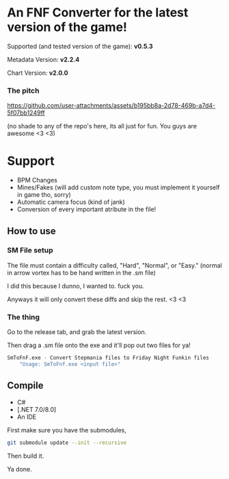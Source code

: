 # An FNF Converter for the latest version of the game!

Supported (and tested version of the game): **v0.5.3**

Metadata Version: **v2.2.4**

Chart Version: **v2.0.0**

### The pitch

https://github.com/user-attachments/assets/b195bb8a-2d78-469b-a7d4-5f07bb1249ff


(no shade to any of the repo's here, its all just for fun. You guys are awesome <3 <3)

# Support

- BPM Changes
- Mines/Fakes (will add custom note type, you must implement it yourself in game tho, sorry)
- Automatic camera focus (kind of jank)
- Conversion of every important atribute in the file!

## How to use

### SM File setup

The file must contain a difficulty called, "Hard", "Normal", or "Easy." (normal in arrow vortex has to be hand written in the .sm file)

I did this because I dunno, I wanted to. fuck you.

Anyways it will only convert these diffs and skip the rest. <3 <3

### The thing

Go to the release tab, and grab the latest version.

Then drag a .sm file onto the exe and it'll pop out two files for ya!

```bash
SmToFnF.exe - Convert Stepmania files to Friday Night Funkin files
    "Usage: SmToFnf.exe <input file>"
```

## Compile

- C#
- [.NET 7.0/8.0]
- An IDE

First make sure you have the submodules,

```bash
git submodule update --init --recursive
```

Then build it.

Ya done.
